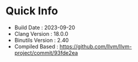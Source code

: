 # Quick Info
* Build Date : 2023-09-20
* Clang Version : 18.0.0
* Binutils Version : 2.40
* Compiled Based : https://github.com/llvm/llvm-project/commit/93fde2ea
